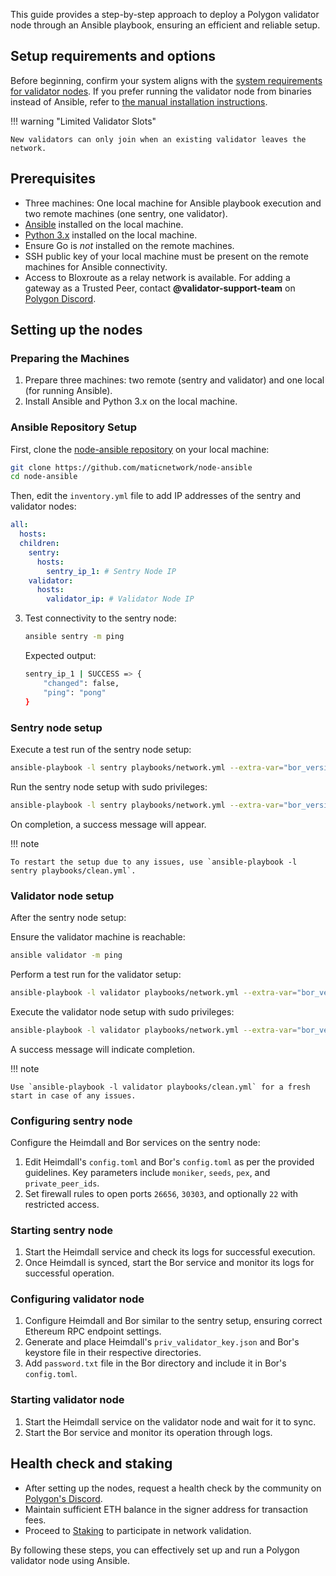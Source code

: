 This guide provides a step-by-step approach to deploy a Polygon validator node through an Ansible playbook, ensuring an efficient and reliable setup.

## Setup requirements and options

Before beginning, confirm your system aligns with the [system requirements for validator nodes](/pos/howto/operating/validator-node/#system-requirements-for-nodes). If you prefer running the validator node from binaries instead of Ansible, refer to [the manual installation instructions](/pos/validator/index.md).

!!! warning "Limited Validator Slots"

    New validators can only join when an existing validator leaves the network.

## Prerequisites

- Three machines: One local machine for Ansible playbook execution and two remote machines (one sentry, one validator).
- [Ansible](https://www.ansible.com/) installed on the local machine.
- [Python 3.x](https://www.python.org/downloads/) installed on the local machine.
- Ensure Go is *not* installed on the remote machines.
- SSH public key of your local machine must be present on the remote machines for Ansible connectivity.
- Access to Bloxroute as a relay network is available. For adding a gateway as a Trusted Peer, contact **@validator-support-team** on [Polygon Discord](https://discord.com/invite/0xPolygon).

## Setting up the nodes

### Preparing the Machines

1. Prepare three machines: two remote (sentry and validator) and one local (for running Ansible).
2. Install Ansible and Python 3.x on the local machine.

### Ansible Repository Setup

First, clone the [node-ansible repository](https://github.com/maticnetwork/node-ansible) on your local machine:

   ```sh
   git clone https://github.com/maticnetwork/node-ansible
   cd node-ansible
   ```

Then, edit the `inventory.yml` file to add IP addresses of the sentry and validator nodes:

   ```yml
   all:
     hosts:
     children:
       sentry:
         hosts:
           sentry_ip_1: # Sentry Node IP
       validator:
         hosts:
           validator_ip: # Validator Node IP
   ```

3. Test connectivity to the sentry node:

   ```sh
   ansible sentry -m ping
   ```

   Expected output:

   ```sh
   sentry_ip_1 | SUCCESS => {
       "changed": false,
       "ping": "pong"
   }
   ```

### Sentry node setup

Execute a test run of the sentry node setup:

   ```sh
   ansible-playbook -l sentry playbooks/network.yml --extra-var="bor_version=v1.1.0 heimdall_version=v1.0.3  network_version=mainnet-v1 node_type=sentry/sentry heimdall_network=mainnet" --list-hosts
   ```

Run the sentry node setup with sudo privileges:

   ```sh
   ansible-playbook -l sentry playbooks/network.yml --extra-var="bor_version=v1.1.0 heimdall_version=v1.0.3  network_version=mainnet-v1 node_type=sentry/sentry heimdall_network=mainnet" --ask-become-pass
   ```

   On completion, a success message will appear.

!!! note
    
    To restart the setup due to any issues, use `ansible-playbook -l sentry playbooks/clean.yml`.

### Validator node setup

After the sentry node setup:

Ensure the validator machine is reachable:

   ```sh
   ansible validator -m ping
   ```

Perform a test run for the validator setup:

   ```sh
   ansible-playbook -l validator playbooks/network.yml --extra-var="bor_version=v1.1.0 heimdall_version=v1.0.3 network_version=mainnet-v1 node_type=sentry/validator heimdall_network=mainnet" --list-hosts
   ```

Execute the validator node setup with sudo privileges:

   ```sh
   ansible-playbook -l validator playbooks/network.yml --extra-var="bor_version=v1.1.0 heimdall_version=v1.0.3  network_version=mainnet-v1 node_type=sentry/validator heimdall_network=mainnet" --ask-become-pass
   ```

A success message will indicate completion.

!!! note
    
    Use `ansible-playbook -l validator playbooks/clean.yml` for a fresh start in case of any issues.

### Configuring sentry node

Configure the Heimdall and Bor services on the sentry node:

1. Edit Heimdall's `config.toml` and Bor's `config.toml` as per the provided guidelines. Key parameters include `moniker`, `seeds`, `pex`, and `private_peer_ids`.
2. Set firewall rules to open ports `26656`, `30303`, and optionally `22` with restricted access.

### Starting sentry node

1. Start the Heimdall service and check its logs for successful execution.
2. Once Heimdall is synced, start the Bor service and monitor its logs for successful operation.

### Configuring validator node

1. Configure Heimdall and Bor similar to the sentry setup, ensuring correct Ethereum RPC endpoint settings.
2. Generate and place Heimdall's `priv_validator_key.json` and Bor's keystore file in their respective directories.
3. Add `password.txt` file in the Bor directory and include it in Bor's `config.toml`.

### Starting validator node

1. Start the Heimdall service on the validator node and wait for it to sync.
2. Start the Bor service and monitor its operation through logs.

## Health check and staking

- After setting up the nodes, request a health check by the community on [Polygon's Discord](https://discord.com/invite/0xPolygon).
- Maintain sufficient ETH balance in the signer address for transaction fees.
- Proceed to [Staking](/docs/pos/design/validator/core-components/staking.md) to participate in network validation.

By following these steps, you can effectively set up and run a Polygon validator node using Ansible.